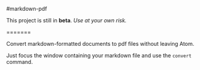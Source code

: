 #markdown-pdf

This project is still in **beta**.
*Use at your own risk.*

=======

Convert markdown-formatted documents to pdf files without leaving Atom.

Just focus the window containing your markdown file and use the `convert` command.
